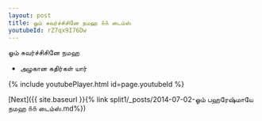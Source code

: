 ```yaml
---
layout: post
title: ஓம் சுவர்ச்சிசினே நமஹ ௧௧ டைம்ஸ்
youtubeId: rZ7qx9I76Dw
---
```

 
 
 ஓம் சுவர்ச்சிசினே நமஹ  
 
 -  அழகான கதிர்கள் யார் 
 
  
 
  
 
 
 
 
 
 


{% include youtubePlayer.html id=page.youtubeId %}
 
[Next]({{ site.baseurl }}{% link  split1/_posts/2014-07-02-ஓம் பஹரேஷ்மாயே நமஹ ௧௧ டைம்ஸ்.md%})
 
